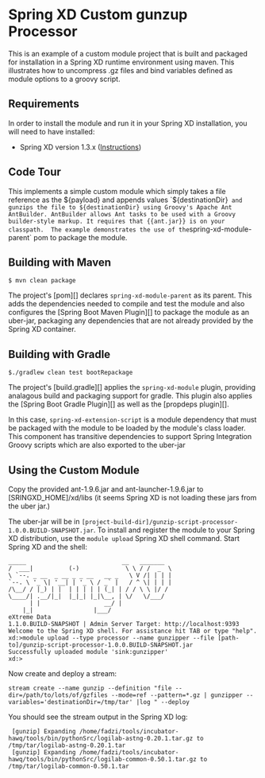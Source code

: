 Spring XD Custom gunzup Processor
=============================

This is an example of a custom module project that is built and packaged for installation in a Spring XD runtime environment using maven. 
This illustrates how to uncompress .gz files and bind variables defined as module options to a groovy script.

## Requirements

In order to install the module and run it in your Spring XD installation, you will need to have installed:

* Spring XD version 1.3.x ([Instructions](http://docs.spring.io/spring-xd/docs/current/reference/html/#getting-started))

## Code Tour

This implements a simple custom module which simply takes a file reference as the ${payload} and appends values `${destinationDir}`  and gunzips the file to ${destinationDir} using Groovy's Apache Ant AntBuilder. AntBuilder allows Ant tasks to be used with a Groovy builder-style markup. It requires that {{ant.jar}} is on your classpath. 
The example demonstrates the use of the `spring-xd-module-parent` pom to package the module.

## Building with Maven

	$ mvn clean package

The project's [pom][] declares `spring-xd-module-parent` as its parent. This adds the dependencies needed to compile and test 
the module and also configures the [Spring Boot Maven Plugin][] to package the module as an uber-jar, packaging any dependencies that are not already provided by the Spring XD container. 

## Building with Gradle

	$./gradlew clean test bootRepackage

The project's [build.gradle][] applies the `spring-xd-module` plugin, providing analagous build and packaging support for gradle. This plugin also applies the [Spring Boot Gradle Plugin][] as well as the [propdeps plugin][]. 


In this case, `spring-xd-extension-script` is a module dependency that must be packaged with the module to be loaded by the module's class loader.
 This component has transitive dependencies to support Spring Integration Groovy scripts which are also exported to the uber-jar

## Using the Custom Module

Copy the provided ant-1.9.6.jar and ant-launcher-1.9.6.jar to [SRINGXD_HOME]/xd/libs (it seems Spring XD is not loading these jars from the uber jar.)

The uber-jar will be in `[project-build-dir]/gunzip-script-processor-1.0.0.BUILD-SNAPSHOT.jar`. To install and register the module to your Spring XD distribution,
 use the `module upload` Spring XD shell command. Start Spring XD and the shell:


	_____                           __   _______
	/  ___|          (-)             \ \ / /  _  \
	\ `--. _ __  _ __ _ _ __   __ _   \ V /| | | |
 	`--. \ '_ \| '__| | '_ \ / _` |   / ^ \| | | |
	/\__/ / |_) | |  | | | | | (_| | / / \ \ |/ /
	\____/| .__/|_|  |_|_| |_|\__, | \/   \/___/
    	  | |                  __/ |
      	|_|                 |___/
	eXtreme Data
	1.1.0.BUILD-SNAPSHOT | Admin Server Target: http://localhost:9393
	Welcome to the Spring XD shell. For assistance hit TAB or type "help".
	xd:>module upload --type processor --name gunzipper --file [path-to]/gunzip-script-processor-1.0.0.BUILD-SNAPSHOT.jar
	Successfully uploaded module 'sink:gunzipper'
	xd:>


Now create and deploy a stream:

	stream create --name gunzip --definition "file --dir=/path/to/lots/of/gzfiles --mode=ref --pattern=*.gz | gunzipper --variables='destinationDir=/tmp/tar' |log " --deploy 


You should see the stream output in the Spring XD log:


	 [gunzip] Expanding /home/fadzi/tools/incubator-hawq/tools/bin/pythonSrc/logilab-astng-0.20.1.tar.gz to /tmp/tar/logilab-astng-0.20.1.tar
	 [gunzip] Expanding /home/fadzi/tools/incubator-hawq/tools/bin/pythonSrc/logilab-common-0.50.1.tar.gz to /tmp/tar/logilab-common-0.50.1.tar


